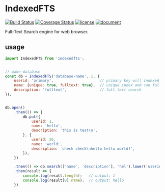 IndexedFTS
==========

[![Build Status](https://travis-ci.org/macrat/indexedfts.svg?branch=master)](https://travis-ci.org/macrat/indexedfts)
[![Coverage Status](https://coveralls.io/repos/github/macrat/indexedfts/badge.svg?branch=master)](https://coveralls.io/github/macrat/indexedfts?branch=master)
[![license](https://img.shields.io/github/license/macrat/indexedfts.svg)](https://github.com/macrat/IndexedFTS/blob/master/LICENSE)
[![document](https://macrat.github.io/IndexedFTS/badge.svg)](https://macrat.github.io/IndexedFTS/)

Full-Text Search engine for web browser.

## usage
``` javascript
import IndexedFTS from 'indexedfts';


// make database
const db = IndexedFTS('database-name', 1, {
	userid: 'primary',                     // primary key will indexed but can not full-text search
	name: {unique: true, fulltext: true},  // unique index and can full-text search
	description: 'fulltext',               // full-text search
});


db.open()
	.then(() => {
		db.put({
			userid: 1,
			name: 'hello',
			description: 'this is test\n',
		}, {
			userid: 20,
			name: 'world',
			description: 'check check\nhello hello world!',
		});
	})

	.then(() => db.search(['name', 'description'], 'hel').lower('userid', 5))
	.then(result => {
		console.log(result.length);   // output: 1
		console.log(result[0].name);  // output: hello
	})
```

